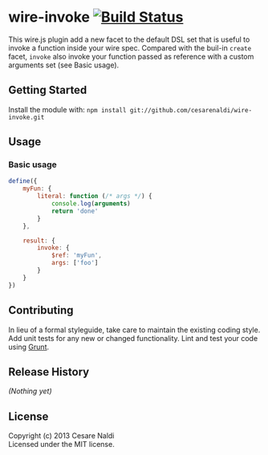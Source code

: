 # wire-invoke [![Build Status](https://secure.travis-ci.org/cesarenaldi/wire-invoke.png?branch=master)](http://travis-ci.org/cesarenaldi/wire-invoke)

This wire.js plugin add a new facet to the default DSL set that is useful to invoke a function inside your wire spec. Compared with the buil-in `create` facet, `invoke` also invoke your function passed as reference with a custom arguments set (see Basic usage).

## Getting Started
Install the module with: `npm install git://github.com/cesarenaldi/wire-invoke.git`

## Usage

### Basic usage

```javascript
define({
	myFun: {
		literal: function (/* args */) {
			console.log(arguments)
			return 'done'
		}
	},

	result: {
		invoke: {
			$ref: 'myFun',
			args: ['foo']
		}
	}
})
```

## Contributing
In lieu of a formal styleguide, take care to maintain the existing coding style. Add unit tests for any new or changed functionality. Lint and test your code using [Grunt](http://gruntjs.com/).

## Release History
_(Nothing yet)_

## License
Copyright (c) 2013 Cesare Naldi  
Licensed under the MIT license.
